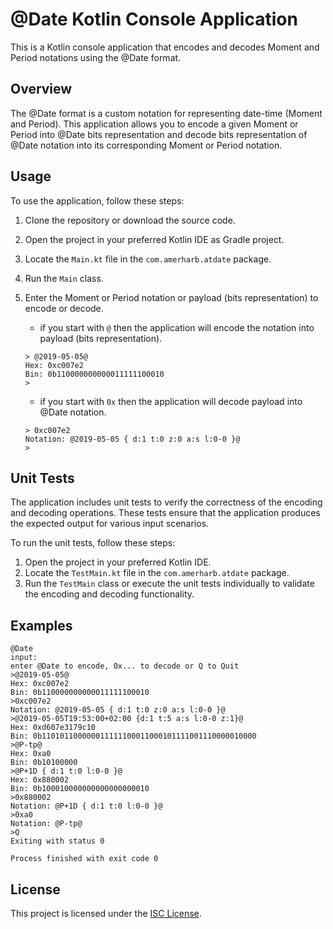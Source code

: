 # @Date Kotlin Console Application

This is a Kotlin console application that encodes and decodes Moment and Period notations using the @Date format.

## Overview

The @Date format is a custom notation for representing date-time (Moment and Period). This application allows you to encode a given Moment or Period into @Date bits representation and decode bits representation of @Date notation into its corresponding Moment or Period notation.

## Usage

To use the application, follow these steps:

1. Clone the repository or download the source code.
2. Open the project in your preferred Kotlin IDE as Gradle project.
3. Locate the `Main.kt` file in the `com.amerharb.atdate` package.
4. Run the `Main` class.
5. Enter the Moment or Period notation or payload (bits representation) to encode or decode.
    - if you start with `@` then the application will encode the notation into payload (bits representation).
    ```shell
   > @2019-05-05@
   Hex: 0xc007e2
   Bin: 0b110000000000011111100010
   >
    ```
    
    - if you start with `0x` then the application will decode payload into @Date notation.  
    ```shell
   > 0xc007e2
   Notation: @2019-05-05 { d:1 t:0 z:0 a:s l:0-0 }@
   >
    ```
## Unit Tests

The application includes unit tests to verify the correctness of the encoding and decoding operations. These tests ensure that the application produces the expected output for various input scenarios.

To run the unit tests, follow these steps:
1. Open the project in your preferred Kotlin IDE.
2. Locate the `TestMain.kt` file in the `com.amerharb.atdate` package.
3. Run the `TestMain` class or execute the unit tests individually to validate the encoding and decoding functionality.

## Examples
```shell
@Date
input: 
enter @Date to encode, 0x... to decode or Q to Quit
>@2019-05-05@
Hex: 0xc007e2
Bin: 0b110000000000011111100010
>0xc007e2
Notation: @2019-05-05 { d:1 t:0 z:0 a:s l:0-0 }@
>@2019-05-05T19:53:00+02:00 {d:1 t:5 a:s l:0-0 z:1}@
Hex: 0xd607e3179c10
Bin: 0b110101100000011111100011000101111001110000010000
>@P-tp@
Hex: 0xa0
Bin: 0b10100000
>@P+1D { d:1 t:0 l:0-0 }@
Hex: 0x880002
Bin: 0b100010000000000000000010
>0x880002
Notation: @P+1D { d:1 t:0 l:0-0 }@
>0xa0
Notation: @P-tp@
>Q
Exiting with status 0

Process finished with exit code 0
```

## License

This project is licensed under the [ISC License](LICENSE).
